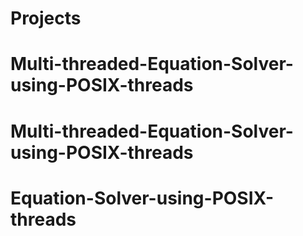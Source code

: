 # Projects
# Multi-threaded-Equation-Solver-using-POSIX-threads
# Multi-threaded-Equation-Solver-using-POSIX-threads
# Equation-Solver-using-POSIX-threads
